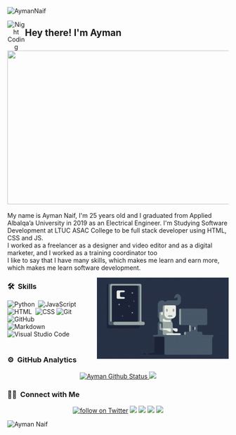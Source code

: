 <p align="left"> <img src="https://komarev.com/ghpvc/?username=AymanNaif&style=plastic&label=Profile+visits" alt="AymanNaif" /> </p>
<p align="center">
<img alt="Night Coding" src="./assets/Hand%20Wave.gif" width='40' align="left"/><h2>Hey there! I'm Ayman</h2>
<img height="350px" width="1000px" src="https://brainhub.eu/library/gfx/software-engineer-consultant-developer.png">

My name is Ayman Naif, I'm 25 years old and I graduated from Applied Albalqa’a University in 2019 as an Electrical Engineer.
I'm Studying Software Development at LTUC ASAC College to be full stack developer using HTML, CSS and JS.        
I worked as a freelancer as a designer and video editor and as a digital marketer, and I worked as a training coordinator too                  
I like to say that I have many skills, which makes me learn and earn more, which makes me learn software development.
                    

<img alt="Night Coding" src="https://raw.githubusercontent.com/AVS1508/AVS1508/master/assets/Night-Coding.gif" align="right"/>

### 🛠 &nbsp;Skills

![Python](https://img.shields.io/badge/-Python-05122A?style=flat&logo=python)&nbsp;
![JavaScript](https://img.shields.io/badge/-JavaScript-05122A?style=flat&logo=javascript)&nbsp;
![HTML](https://img.shields.io/badge/-HTML-05122A?style=flat&logo=HTML5)&nbsp;
![CSS](https://img.shields.io/badge/-CSS-05122A?style=flat&logo=CSS3&logoColor=1572B6)
![Git](https://img.shields.io/badge/-Git-05122A?style=flat&logo=git)&nbsp;
![GitHub](https://img.shields.io/badge/-GitHub-05122A?style=flat&logo=github)&nbsp;\
![Markdown](https://img.shields.io/badge/-Markdown-05122A?style=flat&logo=markdown)&nbsp;
![Visual Studio Code](https://img.shields.io/badge/-Visual%20Studio%20Code-05122A?style=flat&logo=visual-studio-code&logoColor=007ACC)&nbsp;<br><br>

### ⚙️ &nbsp;GitHub Analytics

<p align="center">

 <a href="https://github.com/AymanNaif">
  <img height="165em" src="https://github-readme-stats.vercel.app/api?username=AymanNaif&include_all_commits=true&show_icons=true&count_private=true&theme=algolia" alt="Ayman Github Status"/>
  <img height="165em" src="https://github-readme-stats-eight-theta.vercel.app/api/top-langs/?username=AymanNaif&layout=compact&langs_count=8&theme=algolia"/>
</a>
</p>

### 🤝🏻 &nbsp;Connect with Me

<p align="center">

<a href="https://twitter.com/intent/follow?screen_name=Ayman_Naif96">
<img src="https://img.shields.io/twitter/follow/Ayman_Naif96?style=social&logo=twitter" alt="follow on Twitter"></a>
<a href="mailto:ayman_naif@hotmail.com"><img src="https://img.shields.io/badge/-ayman_naif@hotmail.com-D14836?style=flat&logo=Gmail&logoColor=white"/></a>
<a href="https://www.linkedin.com/in/ayman-naif96/-3bb722160/"><img src="https://img.shields.io/badge/-Ayman%20Naif-0077B5?style=flat&logo=Linkedin&logoColor=white"/></a>
<a href="https://www.instagram.com/ayman_naif96/"><img src="https://img.shields.io/badge/-@db-E4405F?style=flat&logo=Instagram&logoColor=white"/></a>
<a href="https://web.facebook.com/AymanNaif96"><img src="https://img.shields.io/badge/-Ayman_Naif-1877F2?style=flat&logo=Facebook&logoColor=white"/></a>

</p>
</a>

![Ayman Naif](https://raw.githubusercontent.com/Trilokia/Trilokia/379277808c61ef204768a61bbc5d25bc7798ccf1/bottom_header.svg)
